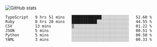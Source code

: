 ![GitHub stats](https://github-readme-stats.vercel.app/api?username=ksk001100&show_icons=true&theme=tokyonight)

<!--START_SECTION:waka-->

```text
TypeScript   9 hrs 51 mins   █████████████░░░░░░░░░░░░   52.60 %
Ruby         8 hrs 20 mins   ███████████░░░░░░░░░░░░░░   44.55 %
CSV          13 mins         ▒░░░░░░░░░░░░░░░░░░░░░░░░   01.22 %
JSON         5 mins          ░░░░░░░░░░░░░░░░░░░░░░░░░   00.51 %
Python       5 mins          ░░░░░░░░░░░░░░░░░░░░░░░░░   00.50 %
YAML         3 mins          ░░░░░░░░░░░░░░░░░░░░░░░░░   00.33 %
```

<!--END_SECTION:waka-->
